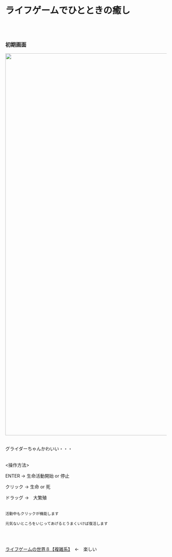 # ライフゲームでひとときの癒し
<br>
<br>

### 初期画面
<img width="1194" alt="" src="https://user-images.githubusercontent.com/45383028/70245700-e06f4a80-17b9-11ea-9d45-b9a155bb914b.png">
<br>
<br>

グライダーちゃんかわいい・・・
<br>
<br>

<操作方法>
<br>

ENTER → 生命活動開始 or 停止
<br>

クリック  → 生命 or 死
<br>

ドラッグ  →　大繁殖
<br>
<br>

    活動中もクリックが機能します
   
    元気ないところをいじってあげるとうまくいけば復活します
<br>
<br>

[ライフゲームの世界８【複雑系】](https://www.nicovideo.jp/watch/sm19509968)　←　楽しい
